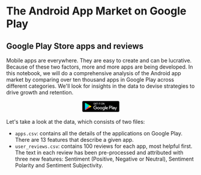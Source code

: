# The Android App Market on Google Play

## Google Play Store apps and reviews
Mobile apps are everywhere. They are easy to create and can be lucrative. Because of these two factors, more and more apps are being developed. In this notebook, we will do a comprehensive analysis of the Android app market by comparing over ten thousand apps in Google Play across different categories. We'll look for insights in the data to devise strategies to drive growth and retention.

<p align="center">
  <img width="100" src="https://github.com/quocminh238/The-Android-App-Market-on-Google-Play/blob/main/pictures/google_play.jpg">
</p>

Let's take a look at the data, which consists of two files:
- <code>apps.csv</code>: contains all the details of the applications on Google Play. There are 13 features that describe a given app.
- <code>user_reviews.csv</code>: contains 100 reviews for each app, most helpful first. The text in each review has been pre-processed and attributed with three new features: Sentiment (Positive, Negative or Neutral), Sentiment Polarity and Sentiment Subjectivity.
